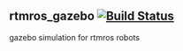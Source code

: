 rtmros_gazebo  [![Build Status](https://travis-ci.org/start-jsk/rtmros_gazebo.png)](https://travis-ci.org/start-jsk/rtmros_gazebo)
-------------

gazebo simulation for rtmros robots


